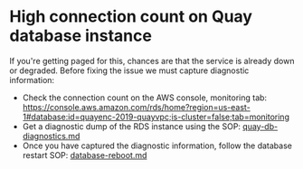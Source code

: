 # High connection count on Quay database instance

If you're getting paged for this, chances are that the service is already down or degraded. Before fixing the issue we must capture diagnostic information:

- Check the connection count on the AWS console, monitoring tab: https://console.aws.amazon.com/rds/home?region=us-east-1#database:id=quayenc-2019-quayvpc;is-cluster=false;tab=monitoring
- Get a diagnostic dump of the RDS instance using the SOP: [quay-db-diagnostics.md](/docs/quay/sop/quay-db-diagnostics.md)
- Once you have captured the diagnostic information, follow the database restart SOP: [database-reboot.md](/docs/quay/sop/database-reboot.md)
